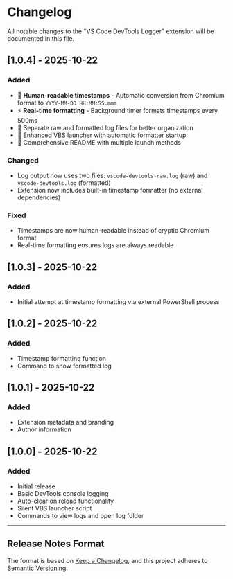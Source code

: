 # Changelog

All notable changes to the "VS Code DevTools Logger" extension will be documented in this file.

## [1.0.4] - 2025-10-22

### Added
- 🎉 **Human-readable timestamps** - Automatic conversion from Chromium format to `YYYY-MM-DD HH:MM:SS.mmm`
- ⚡ **Real-time formatting** - Background timer formats timestamps every 500ms
- 📝 Separate raw and formatted log files for better organization
- 🚀 Enhanced VBS launcher with automatic formatter startup
- 📖 Comprehensive README with multiple launch methods

### Changed
- Log output now uses two files: `vscode-devtools-raw.log` (raw) and `vscode-devtools.log` (formatted)
- Extension now includes built-in timestamp formatter (no external dependencies)

### Fixed
- Timestamps are now human-readable instead of cryptic Chromium format
- Real-time formatting ensures logs are always readable

## [1.0.3] - 2025-10-22

### Added
- Initial attempt at timestamp formatting via external PowerShell process

## [1.0.2] - 2025-10-22

### Added
- Timestamp formatting function
- Command to show formatted log

## [1.0.1] - 2025-10-22

### Added
- Extension metadata and branding
- Author information

## [1.0.0] - 2025-10-22

### Added
- Initial release
- Basic DevTools console logging
- Auto-clear on reload functionality
- Silent VBS launcher script
- Commands to view logs and open log folder

---

## Release Notes Format

The format is based on [Keep a Changelog](https://keepachangelog.com/en/1.0.0/),
and this project adheres to [Semantic Versioning](https://semver.org/spec/v2.0.0.html).
